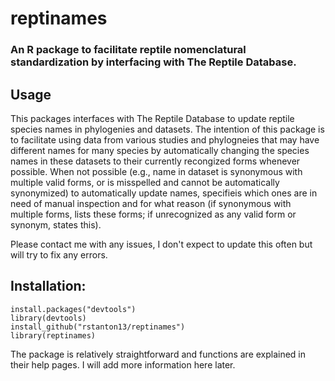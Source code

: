 # reptinames
### An R package to facilitate reptile nomenclatural standardization by interfacing with The Reptile Database.

## Usage
This packages interfaces with The Reptile Database to update reptile species names in phylogenies and datasets. The intention of this package is to facilitate using data from various studies and phylogneies that may have different names for many species by automatically changing the species names in these datasets to their currently recongized forms whenever possible. When not possible (e.g., name in dataset is synonymous with multiple valid forms, or is misspelled and cannot be automatically synonymized) to automatically update names, specifieis which ones are in need of manual inspection and for what reason (if synonymous with multiple forms, lists these forms; if unrecognized as any valid form or synonym, states this). 

Please contact me with any issues, I don't expect to update this often but will try to fix any errors.

## Installation:
```
install.packages("devtools")
library(devtools)
install_github("rstanton13/reptinames")
library(reptinames)
```

The package is relatively straightforward and functions are explained in their help pages. I will add more information here later.
